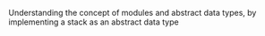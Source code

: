 Understanding the concept of modules and abstract data types, 
by implementing a stack as an abstract data type